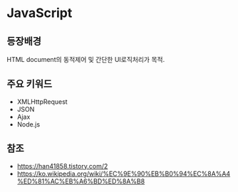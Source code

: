 # JavaScript

## 등장배경
HTML document의 동적제어 및 간단한 UI로직처리가 목적.

## 주요 키워드
- XMLHttpRequest
- JSON
- Ajax
- Node.js 


## 참조 
- https://han41858.tistory.com/2
- https://ko.wikipedia.org/wiki/%EC%9E%90%EB%B0%94%EC%8A%A4%ED%81%AC%EB%A6%BD%ED%8A%B8